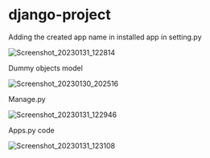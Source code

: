 # django-project

Adding the created app name in installed app in setting.py 


![Screenshot_20230131_122814](https://user-images.githubusercontent.com/62513825/215689139-e66ebef9-1ecf-4c85-8868-5bf04b76a2b1.png)


Dummy objects model


![Screenshot_20230130_202516](https://user-images.githubusercontent.com/62513825/215690242-759ba986-6ea1-465c-acc0-7015fcb1df8d.png)


Manage.py 


![Screenshot_20230131_122946](https://user-images.githubusercontent.com/62513825/215689388-66273513-9552-4a33-8e69-86b4553624c3.png)


Apps.py code


![Screenshot_20230131_123108](https://user-images.githubusercontent.com/62513825/215689602-a9a4140b-f88b-4e9b-b6b3-d232718034aa.png)
